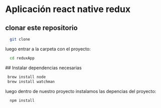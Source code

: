 # Aplicación react native redux
## clonar este repositorio
  ```bash
    git clone 
  ```
  
  luego entrar a la carpeta con el proyecto:
  ```bash
    cd reduxApp 
  ```
## Instalar dependencias necesarias
  ```bash
   brew install node
   brew install watchman
  ```
  luego dentro de nuestro proyecto instalamos las depencias del proyecto:
  ```bash
    npm install
  ```
